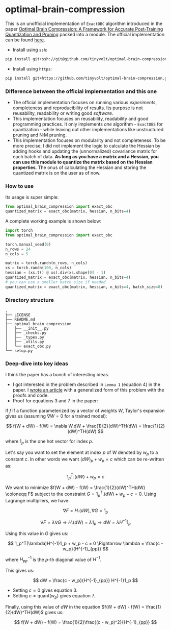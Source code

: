# optimal-brain-compression
This is an unofficial implementation of `ExactOBC` algorithm introduced in the paper [Optimal Brain Compression: A Framework for Accurate Post-Training Quantization and Pruning](https://arxiv.org/abs/2208.11580) packed into a module. The official implementation can be found [here](https://github.com/IST-DASLab/OBC).

- Install using `ssh`:
```sh
pip install git+ssh://git@github.com/tinyvolt/optimal-brain-compression.git
```
- Install using `https`:
```sh
pip install git+https://github.com/tinyvolt/optimal-brain-compression.git
```

### Difference between the official implementation and this one
- The official implementation focuses on running various _experiments_, completeness and reproducibility of results. Its purpose is not reusability, readability or writing good _software_.
- This implementation focuses on reusability, readability and good programming practices. It only implements _one_ algorithm - `ExactOBS` for quantization - while leaving out other implementations like unstructured pruning and N:M pruning.
- This implementation focuses on modularity and not completeness. To be more precise, I did not implement the logic to calculate the Hessian by adding hooks and updating the (unnormalized) covariance matrix for each batch of data. __As long as you have a matrix and a Hessian, you can use this module to quantize the matrix based on the Hessian properties__. The onus of calculating the Hessian and storing the quantized matrix is on the user as of now.

### How to use
Its usage is super simple:
```python
from optimal_brain_compression import exact_obc
quantized_matrix = exact_obc(matrix, hessian, n_bits=4)
```

A complete working example is shown below:

```python
import torch
from optimal_brain_compression import exact_obc

torch.manual_seed(0)
n_rows = 24
n_cols = 5

matrix = torch.randn(n_rows, n_cols)
xs = torch.randn(100, n_cols)
hessian = (xs.t() @ xs).div(xs.shape[0] - 1)
quantized_matrix = exact_obc(matrix, hessian, n_bits=4)
# you can use a smaller batch size if needed
quantized_matrix = exact_obc(matrix, hessian, n_bits=4, batch_size=8)
```

### Directory structure
```
.
├── LICENSE
├── README.md
├── optimal_brain_compression
│   ├── __init__.py
│   ├── _checks.py
│   ├── _types.py
│   ├── _utils.py
│   └── exact_obc.py
└── setup.py
```

### Deep-dive into key ideas
I think the paper has a bunch of interesting ideas. 
- I got interested in the problem described in `Lemma 1` (equation 4) in the paper. I [wrote an article](https://www.linearalgebraforprogrammers.com/blog/inverse_row_col_removed) with a generalized form of this problem with the proofs and code.
- Proof for equations 3 and 7 in the paper:

If $f$ if a function parameterized by a vector of weights $W$, Taylor's expansion gives us (assuming $\nabla W = 0$ for a trained model):

$$ f(W + dW) - f(W) = \nabla W.dW + \frac{1}{2}(dW)^TH(dW) =  \frac{1}{2}(dW)^TH(dW) $$

where $1_p$ is the one hot vector for index $p$.

Let's say you want to set the element at index $p$ of $W$ denoted by $w_p$ to a constant $c$. In other words we want $(dW)_p + w_p = c$ which can be re-written as:

$$ 1_p^T.(dW) + w_p = c $$

We want to minimize $f(W + dW) - f(W) = \frac{1}{2}(dW)^TH(dW) \coloneqq F$ subject to the constraint $G = 1_p^T.(dW) + w_p - c = 0$. Using Lagrange multipliers, we have:

$$ \nabla F = H.(dW), \nabla G = 1_p $$

$$ \nabla F = \lambda \nabla G \Rightarrow H.(dW) = \lambda 1_p \Rightarrow dW = \lambda H^{-1}1_p $$

Using this value in $G$ gives us:

$$ 1_p^T(\lambda)H^{-1}1_p + w_p - c = 0 \Rightarrow \lambda = \frac{c - w_p}{H^{-1}_{pp}} $$

where ${H^{-1}_{pp}}$ is the $p$-th diagonal value of $H^{-1}$. 

This gives us:

$$ dW = \frac{c - w_p}{H^{-1}_{pp}} H^{-1}1_p $$

- Setting $c = 0$ gives equation 3.
- Setting $c = \text{quant}(w_p)$ gives equation 7.

Finally, using this value of $dW$ in the equation $f(W + dW) - f(W) =  \frac{1}{2}(dW)^TH(dW)$ gives us:

$$ f(W + dW) - f(W) = \frac{1}{2}\frac{(c - w_p)^2}{H^{-1}_{pp}} $$
